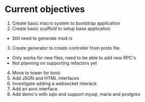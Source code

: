 # Current objectives

1. Create basic macro system to bootstrap application
2. Create basic scaffold to setup base application
  - Still need to generate mod.rs
3. Create generator to create controller from proto file
  - Only works for new files, need to be able to add new RPC's
  - Not planning on supporting refactors yet
4. Move to tower for tonic
5. Add JSON and HTML interfaces
6. Investigate adding a websocket interace.
7. Add an avro interface.
8. Add demo's with sqlx and support mysql, maria and postgres

